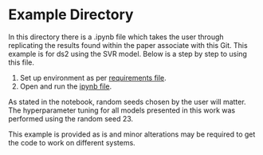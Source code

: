# Example Directory

In this directory there is a .ipynb file which takes the user through replicating the results found within the paper associate with this Git. This example is for ds2 using the SVR model. Below is a step by step to using this file.

1. Set up environment as per [requirements file](../requirements.txt).
2. Open and run the [ipynb file](example.ipynb).

As stated in the notebook, random seeds chosen by the user will matter. The hyperparameter tuning for all models presented in this work was performed using the random seed 23.

This example is provided as is and minor alterations may be required to get the code to work on different systems.